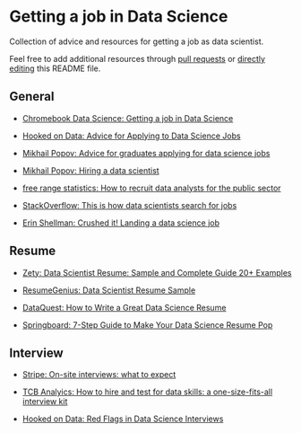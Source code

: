 # Getting a job in Data Science

Collection of advice and resources for getting a job as data scientist.

Feel free to add additional resources through [pull requests](https://help.github.com/en/articles/creating-a-pull-request) or [directly editing](https://help.github.com/en/articles/editing-files-in-another-users-repository) this README file.


## General 

- [Chromebook Data Science: Getting a job in Data Science](https://leanpub.com/universities/courses/jhu/cbds-getting-jobs)

- [Hooked on Data: Advice for Applying to Data Science Jobs](https://hookedondata.org/advice-for-applying-to-data-science-jobs/)

- [Mikhail Popov: Advice for graduates applying for data science jobs](https://mpopov.com/blog/advice-for-grads-entering-industry-datasci)

- [Mikhail Popov: Hiring a data scientist](https://blog.wikimedia.org/2017/02/02/hiring-data-scientist/)

- [free range statistics: How to recruit data analysts for the public sector](http://freerangestats.info/blog/2018/01/23/recruiting)

- [StackOverflow: This is how data scientists search for jobs](https://www.stackoverflowbusiness.com/blog/this-is-how-data-scientists-search-for-jobs)

- [Erin Shellman: Crushed it! Landing a data science job](http://www.erinshellman.com/crushed-it-landing-a-data-science-job/)



## Resume

- [Zety: Data Scientist Resume: Sample and Complete Guide 20+ Examples](https://zety.com/blog/data-scientist-resume-example)

- [ResumeGenius: Data Scientist Resume Sample](https://resumegenius.com/resume-samples/data-scientist-resume-example)

- [DataQuest: How to Write a Great Data Science Resume](https://www.dataquest.io/blog/how-data-science-resume-cv/)

- [Springboard: 7-Step Guide to Make Your Data Science Resume Pop](https://www.springboard.com/blog/data-science-resume/)



## Interview

- [Stripe: On-site interviews: what to expect](https://docs.google.com/document/d/1tgvIH69rhZMk88qNJ1CsuobKdzkc95xVZn5Khkc2qVc/edit)

- [TCB Analyics: How to hire and test for data skills: a one-size-fits-all interview kit](http://tcbanalytics.com/2016/01/29/how-to-hire-and-test-for-data-skills-a-one-size-fits-all-interview-kit/)

- [Hooked on Data: Red Flags in Data Science Interviews](https://hookedondata.org/red-flags-in-data-science-interviews/)



